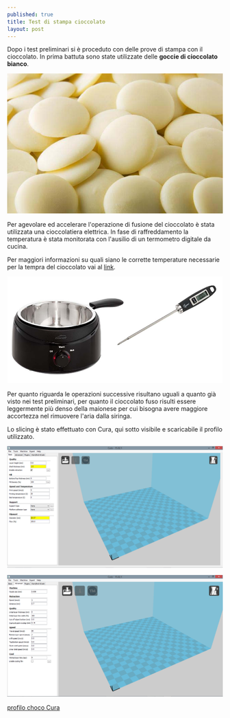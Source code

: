 ```yaml
---
published: true
title: Test di stampa cioccolato
layout: post
---
```

Dopo i test preliminari si è proceduto con delle prove di stampa con il cioccolato.
In prima battuta sono state utilizzate delle **goccie di cioccolato bianco**.

![cioccolato bianco](https://raw.githubusercontent.com/Giuzzo/Giuzzo.github.io/master/link_img/13.jpg)

Per agevolare ed accelerare l'operazione di fusione del cioccolato è stata utilizzata una cioccolatiera elettrica. In fase di raffreddamento la temperatura è stata monitorata con l'ausilio di un termometro digitale da cucina.

Per maggiori informazioni su quali siano le corrette temperature necessarie per la tempra del cioccolato vai al [link](http://www.coquinaria.it/archivio/cioccolato/temperaggio.html).

![cioccolatiera + termometro](https://raw.githubusercontent.com/Giuzzo/Giuzzo.github.io/master/link_img/12.jpg)

Per quanto riguarda le operazioni successive risultano uguali a quanto già visto nei test preliminari, per quanto il cioccolato fuso risulti essere leggermente più denso della maionese per cui bisogna avere maggiore accortezza nel rimuovere l'aria dalla siringa.

Lo slicing è stato effettuato con Cura, qui sotto visibile e scaricabile il profilo utilizzato.

![Cura1](https://raw.githubusercontent.com/Giuzzo/Giuzzo.github.io/master/link_img/14.PNG)

![Cura1](https://raw.githubusercontent.com/Giuzzo/Giuzzo.github.io/master/link_img/15.PNG)

[profilo choco Cura](https://github.com/Giuzzo/Giuzzo.github.io/tree/master/profili_cura)